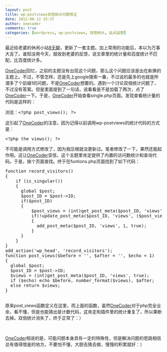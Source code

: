 ```yaml
---
layout: post
title: wp-postviews双倍统计问题修正
date: 2012-08-12 15:37
author: onecoder
comments: true
categories: [wordpress, wp-postviews, 双倍统计, 站点运营]
---
```

<p>
	最近给老婆的休闲小站<a href="http://8wuliao.net/">8无聊</a>，更新了一套主题。加上常用的功能后，本以为万事大吉了。谁知没用今天，就收到老婆的反馈，说文章里的统计量和百度统计不匹配，比百度统计多。</p>
<div>
	<a href="http://www.coderli.com">OneCoder</a>回忆，之前的主题没有出现这个问题，那么这个问题应该是出在新换的主题上。不过，不管怎样，还是先上google搜索一番，不过说的最多的也就是所谓多了个前缀1的问题，不是<a href="http://www.coderli.com">OneCoder</a>想要的。遇到一个讨论双倍统计问题了，不过没有答案。但是里面提到了一句话，说看看是不是加载了两次，点了<a href="http://www.coderli.com">OneCoder</a>一下。于是，<a href="http://www.coderli.com">OneCoder</a>开始查看single.php页面。发现查看统计量的代码是这样的：</div>
<div>
	<pre class="brush:php;first-line:1;pad-line-numbers:true;highlight:null;collapse:false;">
浏览：&lt;?php post_views(); ?&gt;
</pre>
</div>
<p>
	这引起了<a href="http://www.coderli.com">OneCoder</a>的注意，因为记得以前调用wp-postviews的统计代码的方式是：</p>
<pre class="brush:php;first-line:1;pad-line-numbers:true;highlight:null;collapse:false;">
&lt;?php the_views(); ?&gt;
</pre>
<p>
	不可能是调用方式修改了，因为我压根就没更新过。笔者修改了一下，果然还能起作用。这让<a href="http://www.coderli.com">OneCoder</a>坚信，这个主题里肯定提供了内置的访问数统计和查询代码。于是，挨个页面查找。终于在funtions.php页面找到了如下代码：</p>
<pre class="brush:php;first-line:1;pad-line-numbers:true;highlight:null;collapse:false;">
function record_visitors()
{
	if (is_singular()) 
	{
	  global $post;
	  $post_ID = $post-&gt;ID;
	  if($post_ID) 
	  {
		  $post_views = (int)get_post_meta($post_ID, &#39;views&#39;, true);
		  if(!update_post_meta($post_ID, &#39;views&#39;, ($post_views+1))) 
		  {
			add_post_meta($post_ID, &#39;views&#39;, 1, true);
		  }
	  }
	}
}
add_action(&#39;wp_head&#39;, &#39;record_visitors&#39;);  
function post_views($before = &#39;&#39;, $after = &#39;&#39;, $echo = 1)
{
  global $post;
  $post_ID = $post-&gt;ID;
  $views = (int)get_post_meta($post_ID, &#39;views&#39;, true);
  if ($echo) echo $before, number_format($views), $after;
  else return $views;
}

</pre>
<p>
	原来post_views函数定义在这里，而上面的函数，虽然<a href="http://www.coderli.com">OneCoder</a>对于php完全业余，看不懂，但是也能猜出是计数代码，这肯定和插件里的统计重复了，所以果断去掉。双倍统计消失了，终于正常了：）</p>
<br />
<p>
	<a href="http://www.coderli.com">OneCoder</a>相说的是，可能问题本身具有一定的特殊性，但是解决问题的思路相信总有值得借鉴的地方。不要怕不懂，大胆去猜去做，慢慢的积累就好：）</p>

